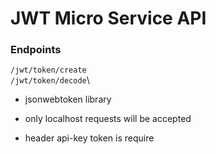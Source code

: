# JWT Micro Service API

### Endpoints
` /jwt/token/create `\
` /jwt/token/decode `\

- jsonwebtoken library

- only localhost requests will be accepted
  
- header api-key token is require